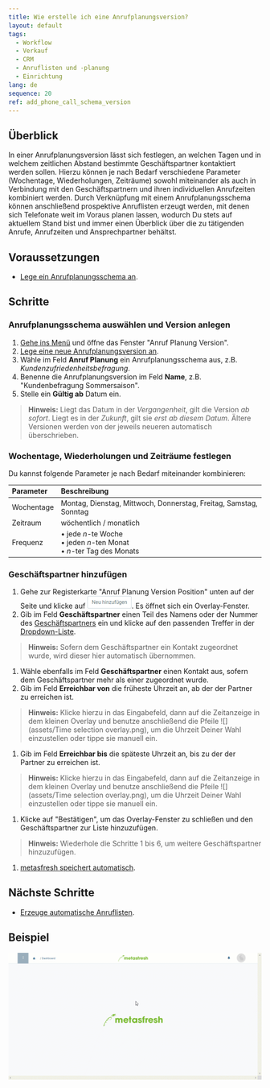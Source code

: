 ```yaml
---
title: Wie erstelle ich eine Anrufplanungsversion?
layout: default
tags:
  - Workflow
  - Verkauf
  - CRM
  - Anruflisten und -planung
  - Einrichtung
lang: de
sequence: 20
ref: add_phone_call_schema_version
---
```


## Überblick
In einer Anrufplanungsversion lässt sich festlegen, an welchen Tagen und in welchem zeitlichen Abstand bestimmte Geschäftspartner kontaktiert werden sollen. Hierzu können je nach Bedarf verschiedene Parameter (Wochentage, Wiederholungen, Zeiträume) sowohl miteinander als auch in Verbindung mit den Geschäftspartnern und ihren individuellen Anrufzeiten kombiniert werden. Durch Verknüpfung mit einem Anrufplanungsschema können anschließend prospektive Anruflisten erzeugt werden, mit denen sich Telefonate weit im Voraus planen lassen, wodurch Du stets auf aktuellem Stand bist und immer einen Überblick über die zu tätigenden Anrufe, Anrufzeiten und Ansprechpartner behältst.

## Voraussetzungen
- [Lege ein Anrufplanungsschema an](Anrufplanungsschema_anlegen).

## Schritte

### Anrufplanungsschema auswählen und Version anlegen
1. [Gehe ins Menü](Menu) und öffne das Fenster "Anruf Planung Version".
1. [Lege eine neue Anrufplanungsversion an](Neuer_Datensatz_Fenster_Webui).
1. Wähle im Feld **Anruf Planung** ein Anrufplanungsschema aus, z.B. *Kundenzufriedenheitsbefragung*.
1. Benenne die Anrufplanungsversion im Feld **Name**, z.B. "Kundenbefragung Sommersaison".
1. Stelle ein **Gültig ab** Datum ein.
 >**Hinweis:** Liegt das Datum in der *Vergangenheit*, gilt die Version *ab sofort*. Liegt es in der *Zukunft*, gilt sie *erst ab diesem Datum*. Ältere Versionen werden von der jeweils neueren automatisch überschrieben.

### Wochentage, Wiederholungen und Zeiträume festlegen
Du kannst folgende Parameter je nach Bedarf miteinander kombinieren:

| Parameter | Beschreibung |
| :--- | :--- |
| Wochentage | Montag, Dienstag, Mittwoch, Donnerstag, Freitag, Samstag, Sonntag |
| Zeitraum | wöchentlich / monatlich |
| Frequenz | • jede *n*-te Woche<br> • jeden *n*-ten Monat<br> • *n*-ter Tag des Monats |

### Geschäftspartner hinzufügen
1. Gehe zur Registerkarte "Anruf Planung Version Position" unten auf der Seite und klicke auf ![](assets/Neu_hinzufuegen_Button.png). Es öffnet sich ein Overlay-Fenster.
1. Gib im Feld **Geschäftspartner** einen Teil des Namens oder der Nummer des [Geschäftspartners](Neuer_Geschaeftspartner) ein und klicke auf den passenden Treffer in der [Dropdown-Liste](Keyboard_Shortcuts_Liste).
 >**Hinweis:** Sofern dem Geschäftspartner ein Kontakt zugeordnet wurde, wird dieser hier automatisch übernommen.

1. Wähle ebenfalls im Feld **Geschäftspartner** einen Kontakt aus, sofern dem Geschäftspartner mehr als einer zugeordnet wurde.
1. Gib im Feld **Erreichbar von** die früheste Uhrzeit an, ab der der Partner zu erreichen ist.
 >**Hinweis:** Klicke hierzu in das Eingabefeld, dann auf die Zeitanzeige in dem kleinen Overlay und benutze anschließend die Pfeile ![](assets/Time selection overlay.png), um die Uhrzeit Deiner Wahl einzustellen oder tippe sie manuell ein.

1. Gib im Feld **Erreichbar bis** die späteste Uhrzeit an, bis zu der der Partner zu erreichen ist.
 >**Hinweis:** Klicke hierzu in das Eingabefeld, dann auf die Zeitanzeige in dem kleinen Overlay und benutze anschließend die Pfeile ![](assets/Time selection overlay.png), um die Uhrzeit Deiner Wahl einzustellen oder tippe sie manuell ein.

1. Klicke auf "Bestätigen", um das Overlay-Fenster zu schließen und den Geschäftspartner zur Liste hinzuzufügen.
 >**Hinweis:** Wiederhole die Schritte 1 bis 6, um weitere Geschäftspartner hinzuzufügen.

1. [metasfresh speichert automatisch](Speicheranzeige).

## Nächste Schritte
- [Erzeuge automatische Anruflisten](Anruflisten_automatisch_generieren).

## Beispiel
![](assets/Anrufplanungsversion_erstellen.gif)
